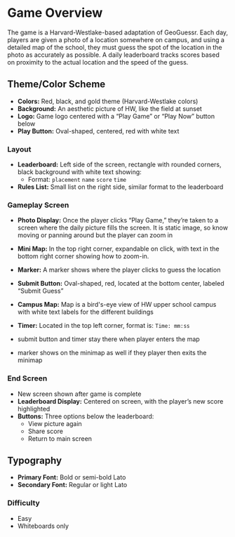 # Game Overview

The game is a Harvard-Westlake-based adaptation of GeoGuessr. Each day, players are given a photo of a location somewhere on campus, and using a detailed map of the school, they must guess the spot of the location in the photo as accurately as possible. A daily leaderboard tracks scores based on proximity to the actual location and the speed of the guess.

## Theme/Color Scheme

- **Colors:** Red, black, and gold theme (Harvard-Westlake colors)
- **Background:** An aesthetic picture of HW, like the field at sunset
- **Logo:** Game logo centered with a “Play Game” or “Play Now” button below
- **Play Button:** Oval-shaped, centered, red with white text

### Layout

- **Leaderboard:** Left side of the screen, rectangle with rounded corners, black background with white text showing:
  - Format: `placement` `name` `score` `time`
- **Rules List:** Small list on the right side, similar format to the leaderboard

### Gameplay Screen

- **Photo Display:** Once the player clicks “Play Game,” they’re taken to a screen where the daily picture fills the screen. It is static image, so know moving or panning around but the player can zoom in

- **Mini Map:** In the top right corner, expandable on click, with text in the bottom right corner showing how to zoom-in. 
- **Marker:** A marker shows where the player clicks to guess the location
- **Submit Button:** Oval-shaped, red, located at the bottom center, labeled “Submit Guess”
- **Campus Map:** Map is a bird's-eye view of HW upper school campus with white text labels for the different buildings
- **Timer:** Located in the top left corner, format is: `Time: mm:ss`

- submit button and timer stay there when player enters the map
- marker shows on the minimap as well if they player then exits the minimap

### End Screen
- New screen shown after game is complete
- **Leaderboard Display:** Centered on screen, with the player’s new score highlighted
- **Buttons:** Three options below the leaderboard:
  - View picture again
  - Share score
  - Return to main screen

## Typography

- **Primary Font:** Bold or semi-bold Lato
- **Secondary Font:** Regular or light Lato

### Difficulty
- Easy
- Whiteboards only